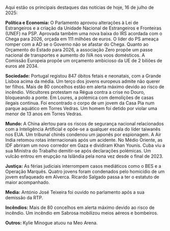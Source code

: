 Aqui estão os principais destaques das notícias de hoje, 16 de julho de 2025:

**Política e Economia:** O Parlamento aprovou alterações à Lei de Estrangeiros e a criação da Unidade Nacional de Estrangeiros e Fronteiras (UNEF) na PSP. Aprovada também uma nova baixa do IRS acordada com o Chega para 2026, orçada em 111 milhões de euros. O líder do PS ameaça romper com a AD se o Governo não se afastar do Chega. Quanto ao Orçamento do Estado para 2026, a associação Zero propõe um passe nacional de transportes e aumento do IVA nos voos domésticos. A Comissão Europeia propõe um orçamento ambicioso da UE de 2 biliões de euros até 2034.

**Sociedade:** Portugal registou 847 óbitos fetais e neonatais, com a Grande Lisboa acima da média. Um terço dos jovens europeus admite não querer ter filhos. Mais de 80 concelhos estão em alerta máximo devido ao risco de incêndio. Viticultores protestam na Régua contra a crise no Douro, bloqueando a ponte. Em Loures, a polémica com demolições de casas ilegais continua. Foi encontrado o corpo de um jovem da Casa Pia num parque aquático em Torres Vedras. Um homem foi detido por violar uma menor de 13 anos em Torres Vedras.

**Mundo:** A China alertou para os riscos de segurança nacional relacionados com a Inteligência Artificial e opõe-se a qualquer escala do líder taiwanês nos EUA. Um tribunal chinês condenou um japonês por espionagem. A Air India retomou rotas internacionais após um acidente. No Médio Oriente, as IDF abriram um novo corredor em Gaza e dividiram Khan Younis. Cuba viu a sua Ministra do Trabalho demitir-se após declarações polémicas. Um vulcão entrou em erupção na Islândia pela nona vez desde o final de 2023.

**Justiça:** As férias judiciais interrompem casos mediáticos como o BES e a Operação Marquês. Quatro jovens foram condenados pelo homicídio de um jovem esfaqueado em Alverca. Ricardo Salgado passa a ter o estatuto de maior acompanhado.

**Media:** António José Teixeira foi ouvido no parlamento após a sua demissão da RTP.

**Incêndios:** Mais de 80 concelhos em alerta máximo devido ao risco de incêndio. Um incêndio em Sabrosa mobilizou meios aéreos e bombeiros.

**Outros:** Kylie Minogue atuou na Meo Arena.